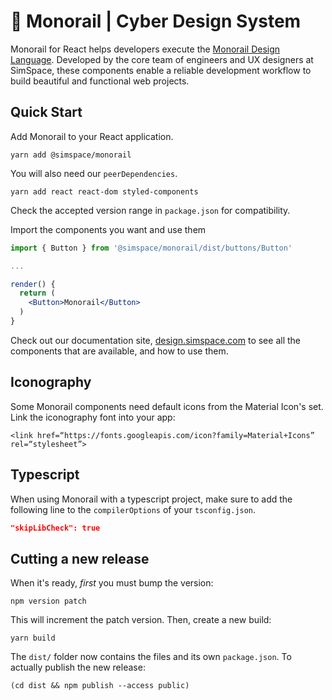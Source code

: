 # 🚝 Monorail | Cyber Design System

Monorail for React helps developers execute the [Monorail Design Language](https://design.simspace.com). Developed by the core team of engineers and UX designers at SimSpace, these components enable a reliable development workflow to build beautiful and functional web projects.

## Quick Start

Add Monorail to your React application.

```
yarn add @simspace/monorail
```

You will also need our `peerDependencies`.

```
yarn add react react-dom styled-components
```

Check the accepted version range in `package.json` for compatibility.

Import the components you want and use them

```jsx
import { Button } from '@simspace/monorail/dist/buttons/Button'

...

render() {
  return (
    <Button>Monorail</Button>
  )
}
```

Check out our documentation site, [design.simspace.com](https://design.simspace.com) to see all the components that are available, and how to use them.

## Iconography

Some Monorail components need default icons from the Material Icon's set. Link the iconography font into your app:

`<link href=“https://fonts.googleapis.com/icon?family=Material+Icons” rel=“stylesheet”>`

## Typescript

When using Monorail with a typescript project, make sure to add the following line to the `compilerOptions` of your `tsconfig.json`.

```json
"skipLibCheck": true
```

## Cutting a new release

When it's ready, _first_ you must bump the version:

`npm version patch`

This will increment the patch version. Then, create a new build:

`yarn build`

The `dist/` folder now contains the files and its own `package.json`. To actually publish the new release:

`(cd dist && npm publish --access public)`

